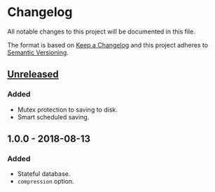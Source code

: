 # Changelog
All notable changes to this project will be documented in this file.

The format is based on [Keep a Changelog](http://keepachangelog.com/en/1.0.0/)
and this project adheres to [Semantic Versioning](http://semver.org/spec/v2.0.0.html).

## [Unreleased]
### Added
- Mutex protection to saving to disk.
- Smart scheduled saving.

## 1.0.0 - 2018-08-13
### Added
- Stateful database.
- `compression` option.

[Unreleased]: https://github.com/Loarca/declarative-db/compare/v1.0.0...HEAD
